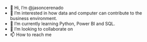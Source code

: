 - 👋 Hi, I’m @jasoncerenado
- 👀 I’m interested in how data and computer can contribute to the business environment.
- 🌱 I’m currently learning Python, Power BI and SQL.
- 💞️ I’m looking to collaborate on 
- 📫 How to reach me 

<!---
jasoncerenado/jasoncerenado is a ✨ special ✨ repository because its `README.md` (this file) appears on your GitHub profile.
You can click the Preview link to take a look at your changes.
--->
